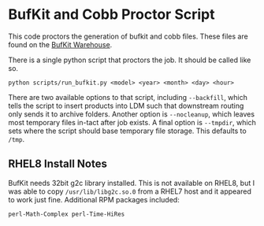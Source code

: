 BufKit and Cobb Proctor Script
==============================

This code proctors the generation of bufkit and cobb files.  These files are
found on the [BufKit Warehouse](https://www.meteor.iastate.edu/~ckarsten/bufkit/data/).

There is a single python script that proctors the job.  It should be called like so.

    python scripts/run_bufkit.py <model> <year> <month> <day> <hour>

There are two available options to that script, including ``--backfill``, which
tells the script to insert products into LDM such that downstream routing only
sends it to archive folders.  Another option is ``--nocleanup``, which leaves
most temporary files in-tact after job exists.  A final option is ``--tmpdir``,
which sets where the script should base temporary file storage.  This defaults
to `/tmp`.

RHEL8 Install Notes
-------------------

BufKit needs 32bit g2c library installed.  This is not available on RHEL8, but I
was able to copy `/usr/lib/libg2c.so.0` from a RHEL7 host and it appeared to
work just fine.  Additional RPM packages included:

    perl-Math-Complex perl-Time-HiRes
